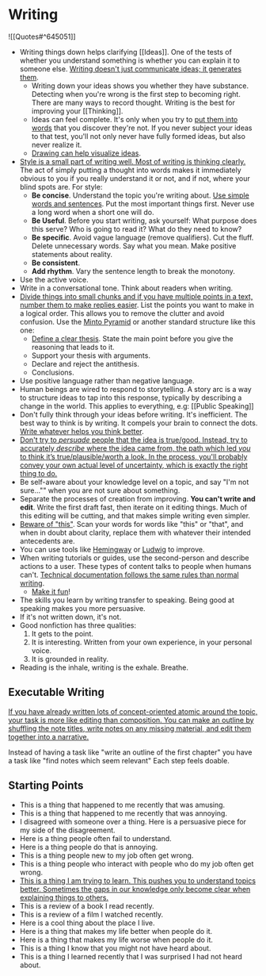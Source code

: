 # Writing

![[Quotes#^645051]]

- Writing things down helps clarifying [[Ideas]]. One of the tests of whether you understand something is whether you can explain it to someone else. [Writing doesn't just communicate ideas; it generates them](http://www.paulgraham.com/writing44.html).
  - Writing down your ideas shows you whether they have substance. Detecting when you're wrong is the first step to becoming right. There are many ways to record thought. Writing is the best for improving your [[Thinking]].
  - Ideas can feel complete. It's only when you try to [put them into words](http://paulgraham.com/words.html) that you discover they're not. If you never subject your ideas to that test, you'll not only never have fully formed ideas, but also never realize it.
  - [Drawing can help visualize ideas](https://ralphammer.com/how-to-draw-ideas/).
- [Style is a small part of writing well. Most of writing is thinking clearly.](https://www.julian.com/guide/write/intro) The act of simply putting a thought into words makes it immediately obvious to you if you really understand it or not, and if not, where your blind spots are. For style:
  - **Be concise**. Understand the topic you're writing about. [Use simple words and sentences](http://www.paulgraham.com/simply.html). Put the most important things first. Never use a long word when a short one will do.
  - **Be Useful**. Before you start writing, ask yourself: What purpose does this serve? Who is going to read it? What do they need to know?
  - **Be specific**. Avoid vague language (remove qualifiers). Cut the fluff. Delete unnecessary words. Say what you mean. Make positive statements about reality.
  - **Be consistent**.
  - **Add rhythm**. Vary the sentence length to break the monotony.
- Use the active voice.
- Write in a conversational tone. Think about readers when writing.
- [Divide things into small chunks and if you have multiple points in a text, number them to make replies easier](https://slatestarcodex.com/2016/02/20/writing-advice/). List the points you want to make in a logical order. This allows you to remove the clutter and avoid confusion. Use the [Minto Pyramid](https://scqa.lifeitself.org/) or another standard structure like this one:
  - [Define a clear thesis](https://www.cs.columbia.edu/~hgs/etc/writing-bugs.html). State the main point before you give the reasoning that leads to it.
  - Support your thesis with arguments.
  - Declare and reject the antithesis.
  - Conclusions.
- Use positive language rather than negative language.
- Human beings are wired to respond to storytelling. A story arc is a way to structure ideas to tap into this response, typically by describing a change in the world. This applies to everything, e.g: [[Public Speaking]]
- Don't fully think through your ideas before writing. It's inefficient. The best way to think is by writing. It compels your brain to connect the dots. [Write whatever helps you think better](https://twitter.com/eugeneyan/status/1256828197410201601).
- [Don't try to _persuade_ people that the idea is true/good. Instead, try to accurately _describe_ where the idea came from, the path which led _you_ to think it’s true/plausible/worth a look. In the process, you'll probably convey your own actual level of uncertainty, which is exactly the right thing to do.](https://www.lesswrong.com/posts/Psr9tnQFuEXiuqGcR/how-to-write-quickly-while-maintaining-epistemic-rigor)
- Be self-aware about your knowledge level on a topic, and say "I'm not sure…"" when you are not sure about something.
- Separate the processes of creation from improving. **You can't write and edit**. Write the first draft fast, then iterate on it editing things. Much of this editing will be cutting, and that makes simple writing even simpler.
- [Beware of "this"](https://www.lesswrong.com/posts/5e49dHLDJoDpeXGnh/editing-advice-for-lesswrong-users). Scan your words for words like "this" or "that", and when in doubt about clarity, replace them with whatever their intended antecedents are.
- You can use tools like [Hemingway](http://www.hemingwayapp.com/) or [Ludwig](https://ludwig.guru/) to improve.
- When writing tutorials or guides, use the second-person and describe actions to a user. These types of content talks to people when humans can't. [Technical documentation follows the same rules than normal writing](https://developers.google.com/tech-writing/one).
  - [Make it fun](https://davnicwil.com/tips-for-making-writing-more-fun/)!
- The skills you learn by writing transfer to speaking. Being good at speaking makes you more persuasive.
- If it's not written down, it's not.
- Good nonfiction has three qualities:
  1. It gets to the point.
  2. It is interesting. Written from your own experience, in your personal voice.
  3. It is grounded in reality.
- Reading is the inhale, writing is the exhale. Breathe.

## Executable Writing

[If you have already written lots of concept-oriented atomic around the topic, your task is more like editing than composition. You can make an outline by shuffling the note titles, write notes on any missing material, and edit them together into a narrative.](https://notes.andymatuschak.org/z3PBVkZ2SvsAgFXkjHsycBeyS6Cw1QXf7kcD8)

Instead of having a task like "write an outline of the first chapter" you have a task like "find notes which seem relevant" Each step feels doable.

## Starting Points

- This is a thing that happened to me recently that was amusing.
- This is a thing that happened to me recently that was annoying.
- I disagreed with someone over a thing. Here is a persuasive piece for my side of the disagreement.
- Here is a thing people often fail to understand.
- Here is a thing people do that is annoying.
- This is a thing people new to my job often get wrong.
- This is a thing people who interact with people who do my job often get wrong.
- [This is a thing I am trying to learn. This pushes you to understand topics better. Sometimes the gaps in our knowledge only become clear when explaining things to others.](https://addyosmani.com/blog/write-learn/)
- This is a review of a book I read recently.
- This is a review of a film I watched recently.
- Here is a cool thing about the place I live.
- Here is a thing that makes my life better when people do it.
- Here is a thing that makes my life worse when people do it.
- This is a thing I know that you might not have heard about.
- This is a thing I learned recently that I was surprised I had not heard about.
